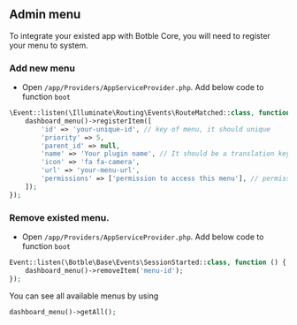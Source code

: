 ## Admin menu

To integrate your existed app with Botble Core, you will need to register your menu to system.

### Add new menu
- Open `/app/Providers/AppServiceProvider.php`. Add below code to function `boot`

```php
\Event::listen(\Illuminate\Routing\Events\RouteMatched::class, function () {
    dashboard_menu()->registerItem([
        'id' => 'your-unique-id', // key of menu, it should unique
        'priority' => 5,
        'parent_id' => null,
        'name' => 'Your plugin name', // It should be a translation key. Ex: module.name
        'icon' => 'fa fa-camera',
        'url' => 'your-menu-url',
        'permissions' => ['permission to access this menu'], // permission should same with route name and it's stored in `permissions` table.
    ]);
});
```

### Remove existed menu.

- Open `/app/Providers/AppServiceProvider.php`. Add below code to function `boot`

```php
Event::listen(\Botble\Base\Events\SessionStarted::class, function () {
    dashboard_menu()->removeItem('menu-id');
});
```

You can see all available menus by using

```php
dashboard_menu()->getAll();
```
